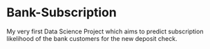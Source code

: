 # Bank-Subscription
My very first Data Science Project which aims to predict subscription likelihood of the bank customers for the new deposit check. 
